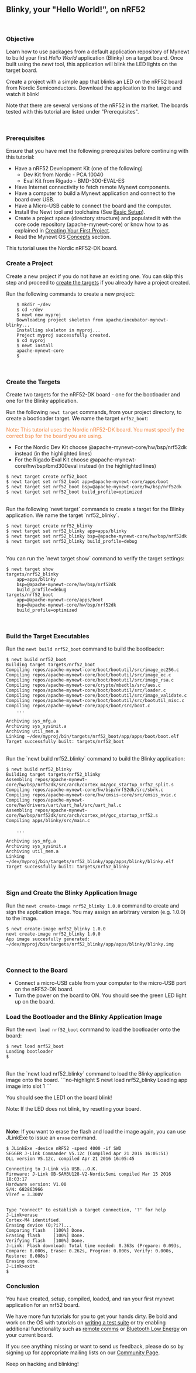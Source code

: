 ## Blinky, your "Hello World!", on nRF52

<br>

### Objective

Learn how to use packages from a default application repository of Mynewt to build your first *Hello World* application (Blinky) on a target board. Once built using the *newt* tool, this application will blink the LED lights on the target board.

Create a project with a simple app that blinks an LED on the nRF52 board from Nordic Semiconductors.  Download the application to the target and watch it blink!

Note that there are several versions of the nRF52 in the market. The boards tested with this tutorial are listed under "Prerequisites".

<br>

### Prerequisites

Ensure that you have met the following prerequisites before continuing with this tutorial:

* Have a nRF52 Development Kit (one of the following)
    * Dev Kit from Nordic - PCA 10040
    * Eval Kit from Rigado - BMD-300-EVAL-ES
* Have Internet connectivity to fetch remote Mynewt components.
* Have a computer to build a Mynewt application and connect to the board over USB.
* Have a Micro-USB cable to connect the board and the computer.
* Install the Newt tool and toolchains (See [Basic Setup](/os/get_started/get_started.md)).
* Create a project space (directory structure) and populated it with the core code repository (apache-mynewt-core) or know how to as explained in [Creating Your First Project](/os/get_started/project_create).
* Read the Mynewt OS [Concepts](/os/get_started/vocabulary.md) section.

This tutorial uses the Nordic nRF52-DK board.
<br>

### Create a Project  
Create a new project if you do not have an existing one.  You can skip this step and proceed to [create the targets](#create_targets) if you already have a project created.  

Run the following commands to create a new project:

```no-highlight
    $ mkdir ~/dev
    $ cd ~/dev
    $ newt new myproj
    Downloading project skeleton from apache/incubator-mynewt-blinky...
    Installing skeleton in myproj...
    Project myproj successfully created.
    $ cd myproj
    $ newt install
    apache-mynewt-core
    $
``` 

<br>

### <a name="create_targets"></a>Create the Targets

Create two targets for the nRF52-DK board - one for the bootloader and one for the Blinky application.

Run the following `newt target` commands, from your project directory, to create a bootloader target. We name the target `nrf52_boot`:

<font color="#F2853F">
Note: This tutorial uses the Nordic nRF52-DK board.  You must specify the correct bsp for the board you are using. </font> 

* For the Nordic Dev Kit choose @apache-mynewt-core/hw/bsp/nrf52dk instead (in the highlighted lines)
* For the Rigado Eval Kit choose @apache-mynewt-core/hw/bsp/bmd300eval instead (in the highlighted lines)

```hl_lines="3"
$ newt target create nrf52_boot
$ newt target set nrf52_boot app=@apache-mynewt-core/apps/boot
$ newt target set nrf52_boot bsp=@apache-mynewt-core/hw/bsp/nrf52dk
$ newt target set nrf52_boot build_profile=optimized
```

<br>
Run the following `newt target` commands to create a target for the Blinky application. We name the target `nrf52_blinky`.

```hl_lines="3" 
$ newt target create nrf52_blinky
$ newt target set nrf52_blinky app=apps/blinky
$ newt target set nrf52_blinky bsp=@apache-mynewt-core/hw/bsp/nrf52dk
$ newt target set nrf52_blinky build_profile=debug
```
<br>
You can run the `newt target show` command to verify the target settings:

```no-highlight
$ newt target show 
targets/nrf52_blinky
    app=apps/blinky
    bsp=@apache-mynewt-core/hw/bsp/nrf52dk
    build_profile=debug
targets/nrf52_boot
    app=@apache-mynewt-core/apps/boot
    bsp=@apache-mynewt-core/hw/bsp/nrf52dk
    build_profile=optimized
```
<br>

### Build the Target Executables 

Run the `newt build nrf52_boot` command to build the bootloader:

```no-highlight
$ newt build nrf52_boot
Building target targets/nrf52_boot
Compiling repos/apache-mynewt-core/boot/bootutil/src/image_ec256.c
Compiling repos/apache-mynewt-core/boot/bootutil/src/image_ec.c
Compiling repos/apache-mynewt-core/boot/bootutil/src/image_rsa.c
Compiling repos/apache-mynewt-core/crypto/mbedtls/src/aes.c
Compiling repos/apache-mynewt-core/boot/bootutil/src/loader.c
Compiling repos/apache-mynewt-core/boot/bootutil/src/image_validate.c
Compiling repos/apache-mynewt-core/boot/bootutil/src/bootutil_misc.c
Compiling repos/apache-mynewt-core/apps/boot/src/boot.c
    ...

Archiving sys_mfg.a
Archiving sys_sysinit.a
Archiving util_mem.a
Linking ~/dev/myproj/bin/targets/nrf52_boot/app/apps/boot/boot.elf
Target successfully built: targets/nrf52_boot
```

<br>
Run the `newt build nrf52_blinky` command to build the Blinky application:

```no-highlight
$ newt build nrf52_blinky
Building target targets/nrf52_blinky
Assembling repos/apache-mynewt-core/hw/bsp/nrf52dk/src/arch/cortex_m4/gcc_startup_nrf52_split.s
Compiling repos/apache-mynewt-core/hw/bsp/nrf52dk/src/sbrk.c
Compiling repos/apache-mynewt-core/hw/cmsis-core/src/cmsis_nvic.c
Compiling repos/apache-mynewt-core/hw/drivers/uart/uart_hal/src/uart_hal.c
Assembling repos/apache-mynewt-core/hw/bsp/nrf52dk/src/arch/cortex_m4/gcc_startup_nrf52.s
Compiling apps/blinky/src/main.c

    ...

Archiving sys_mfg.a
Archiving sys_sysinit.a
Archiving util_mem.a
Linking ~/dev/myproj/bin/targets/nrf52_blinky/app/apps/blinky/blinky.elf
Target successfully built: targets/nrf52_blinky
```

<br>

### Sign and Create the Blinky Application Image 

Run the `newt create-image nrf52_blinky 1.0.0` command to create and sign the application image. You may assign an arbitrary version (e.g. 1.0.0) to the image.

```no-highlight
$ newt create-image nrf52_blinky 1.0.0
newt create-image nrf52_blinky 1.0.0
App image succesfully generated: ~/dev/myproj/bin/targets/nrf52_blinky/app/apps/blinky/blinky.img
```

<br>

### Connect to the Board

* Connect a micro-USB cable from your computer to the micro-USB port on the nRF52-DK board.
* Turn the power on the board to ON. You should see the green LED light up on the board.
        
### Load the Bootloader and the Blinky Application Image

Run the `newt load nrf52_boot` command to load the bootloader onto the board: 

```no-highlight
$ newt load nrf52_boot
Loading bootloader
$
```
<br>
Run the `newt load nrf52_blinky` command to load the Blinky application image onto the board.
```no-highlight
$ newt load nrf52_blinky
Loading app image into slot 1
```

You should see the LED1 on the board blink!

Note: If the LED does not blink, try resetting your board.

<br>

**Note:** If you want to erase the flash and load the image again, you can use JLinkExe to issue an `erase` command.

```
$ JLinkExe -device nRF52 -speed 4000 -if SWD
SEGGER J-Link Commander V5.12c (Compiled Apr 21 2016 16:05:51)
DLL version V5.12c, compiled Apr 21 2016 16:05:45

Connecting to J-Link via USB...O.K.
Firmware: J-Link OB-SAM3U128-V2-NordicSemi compiled Mar 15 2016 18:03:17
Hardware version: V1.00
S/N: 682863966
VTref = 3.300V


Type "connect" to establish a target connection, '?' for help
J-Link>erase
Cortex-M4 identified.
Erasing device (0;?i?)...
Comparing flash   [100%] Done.
Erasing flash     [100%] Done.
Verifying flash   [100%] Done.
J-Link: Flash download: Total time needed: 0.363s (Prepare: 0.093s, Compare: 0.000s, Erase: 0.262s, Program: 0.000s, Verify: 0.000s, Restore: 0.008s)
Erasing done.
J-Link>exit
$
```


### Conclusion

You have created, setup, compiled, loaded, and ran your first mynewt application for an nrf52 board.

We have more fun tutorials for you to get your hands dirty. Be bold and work on the OS with tutorials on [writing a test suite](unit_test.md) or try enabling additional functionality such as [remote comms](project-target-slinky.md) or [Bluetooth Low Energy](bletiny_project.md) on your current board.

If you see anything missing or want to send us feedback, please do so by signing up for appropriate mailing lists on our [Community Page](../../community.md).

Keep on hacking and blinking!





